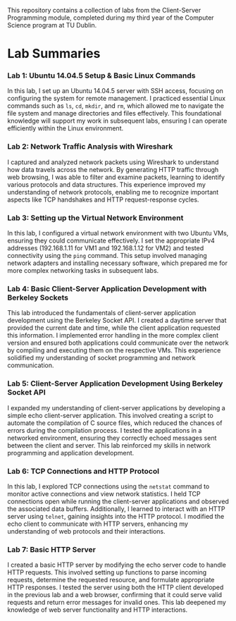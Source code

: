 This repository contains a collection of labs from the Client-Server Programming module, completed during my third year of the Computer Science program at TU Dublin.

# Lab Summaries

### Lab 1: Ubuntu 14.04.5 Setup & Basic Linux Commands  
In this lab, I set up an Ubuntu 14.04.5 server with SSH access, focusing on configuring the system for remote management. I practiced essential Linux commands such as `ls`, `cd`, `mkdir`, and `rm`, which allowed me to navigate the file system and manage directories and files effectively. This foundational knowledge will support my work in subsequent labs, ensuring I can operate efficiently within the Linux environment.

### Lab 2: Network Traffic Analysis with Wireshark  
I captured and analyzed network packets using Wireshark to understand how data travels across the network. By generating HTTP traffic through web browsing, I was able to filter and examine packets, learning to identify various protocols and data structures. This experience improved my understanding of network protocols, enabling me to recognize important aspects like TCP handshakes and HTTP request-response cycles.

### Lab 3: Setting up the Virtual Network Environment  
In this lab, I configured a virtual network environment with two Ubuntu VMs, ensuring they could communicate effectively. I set the appropriate IPv4 addresses (192.168.1.11 for VM1 and 192.168.1.12 for VM2) and tested connectivity using the `ping` command. This setup involved managing network adapters and installing necessary software, which prepared me for more complex networking tasks in subsequent labs.

### Lab 4: Basic Client-Server Application Development with Berkeley Sockets  
This lab introduced the fundamentals of client-server application development using the Berkeley Socket API. I created a daytime server that provided the current date and time, while the client application requested this information. I implemented error handling in the more complex client version and ensured both applications could communicate over the network by compiling and executing them on the respective VMs. This experience solidified my understanding of socket programming and network communication.

### Lab 5: Client-Server Application Development Using Berkeley Socket API  
I expanded my understanding of client-server applications by developing a simple echo client-server application. This involved creating a script to automate the compilation of C source files, which reduced the chances of errors during the compilation process. I tested the applications in a networked environment, ensuring they correctly echoed messages sent between the client and server. This lab reinforced my skills in network programming and application development.

### Lab 6: TCP Connections and HTTP Protocol  
In this lab, I explored TCP connections using the `netstat` command to monitor active connections and view network statistics. I held TCP connections open while running the client-server applications and observed the associated data buffers. Additionally, I learned to interact with an HTTP server using `telnet`, gaining insights into the HTTP protocol. I modified the echo client to communicate with HTTP servers, enhancing my understanding of web protocols and their interactions.

### Lab 7: Basic HTTP Server  
I created a basic HTTP server by modifying the echo server code to handle HTTP requests. This involved setting up functions to parse incoming requests, determine the requested resource, and formulate appropriate HTTP responses. I tested the server using both the HTTP client developed in the previous lab and a web browser, confirming that it could serve valid requests and return error messages for invalid ones. This lab deepened my knowledge of web server functionality and HTTP interactions.
 